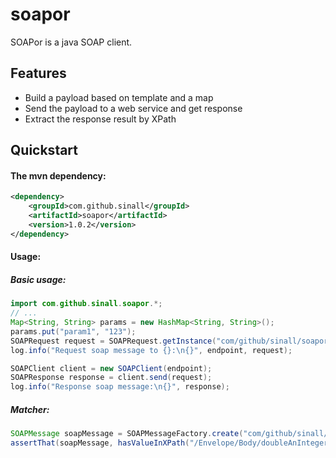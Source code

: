 soapor
======

SOAPor is a java SOAP client.

## <a name="goals"/>Features

* Build a payload based on template and a map
* Send the payload to a web service and get response
* Extract the response result by XPath

## <a name="quickstart"/>Quickstart

#### The mvn dependency:

```xml
<dependency>
    <groupId>com.github.sinall</groupId>
    <artifactId>soapor</artifactId>
    <version>1.0.2</version>
</dependency>
```

#### Usage:

##### Basic usage:

```java
import com.github.sinall.soapor.*;
// ...
Map<String, String> params = new HashMap<String, String>();
params.put("param1", "123");
SOAPRequest request = SOAPRequest.getInstance("com/github/sinall/soapor/payload/example.xml", params);
log.info("Request soap message to {}:\n{}", endpoint, request);

SOAPClient client = new SOAPClient(endpoint);
SOAPResponse response = client.send(request);
log.info("Response soap message:\n{}", response);
```

##### Matcher:

```java
SOAPMessage soapMessage = SOAPMessageFactory.create("com/github/sinall/soapor/payload/example.xml");
assertThat(soapMessage, hasValueInXPath("/Envelope/Body/doubleAnInteger/param1", "123"));
```
